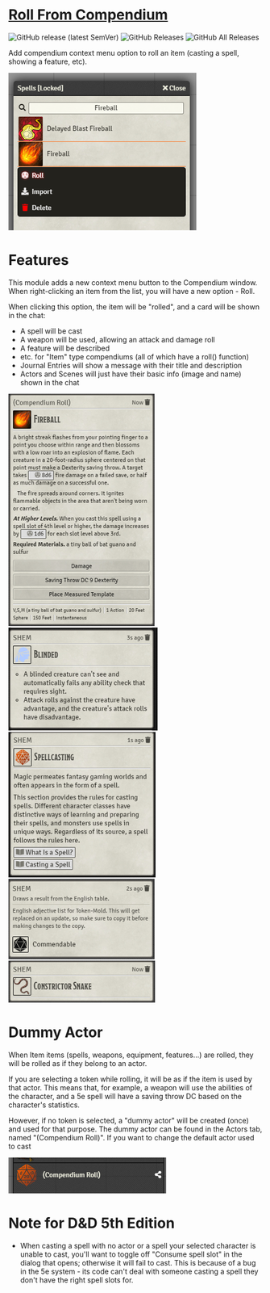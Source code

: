 # [Roll From Compendium](https://foundryvtt.com/packages/roll-from-compendium/)

![GitHub release (latest SemVer)](https://img.shields.io/github/v/release/itamarcu/roll-from-compendium?style=for-the-badge) 
![GitHub Releases](https://img.shields.io/github/downloads/itamarcu/roll-from-compendium/latest/total?style=for-the-badge) 
![GitHub All Releases](https://img.shields.io/github/downloads/itamarcu/roll-from-compendium/total?style=for-the-badge&label=Downloads+total)  

Add compendium context menu option to roll an item (casting a spell, showing a feature, etc).

![](github_media/Screenshot_1.png)

# Features

This module adds a new context menu button to the Compendium window. When right-clicking an item from the list,
you will have a new option - Roll.

When clicking this option, the item will be "rolled", and a card will be shown in the chat:
- A spell will be cast
- A weapon will be used, allowing an attack and damage roll
- A feature will be described
- etc. for "Item" type compendiums (all of which have a roll() function)
- Journal Entries will show a message with their title and description
- Actors and Scenes will just have their basic info (image and name) shown in the chat

![](github_media/Screenshot_2.png)
![](github_media/Screenshot_3.png)
![](github_media/Screenshot_4.png)
![](github_media/Screenshot_5.png)
![](github_media/Screenshot_6.png)

# Dummy Actor
When Item items (spells, weapons, equipment, features...) are rolled, they will be rolled as if they belong to an actor.

If you are selecting a token while rolling, it will be as if the item is used by that actor. This means that, for
example, a weapon will use the abilities of the character, and a 5e spell will have a saving throw DC based on the
character's statistics.

However, if no token is selected, a "dummy actor" will be created (once) and used for that purpose. The dummy actor can
be found in the Actors tab, named "(Compendium Roll)". If you want to change the default actor used to cast

![](github_media/Screenshot_9.png)

# Note for D&D 5th Edition
- When casting a spell with no actor or a spell your selected character is unable to cast, you'll want to toggle
 off "Consume spell slot" in the dialog that opens; otherwise it will fail to cast. This is because of a bug in
 the 5e system - its code can't deal with someone casting a spell they don't have the right spell slots for.